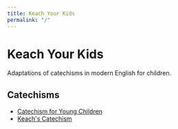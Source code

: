 ```yaml
---
title: Keach Your Kids
permalink: "/"
---
```

# Keach Your Kids
Adaptations of catechisms in modern English for children.

## Catechisms
- [Catechism for Young Children](/cfyc)
- [Keach's Catechism](/keach)

